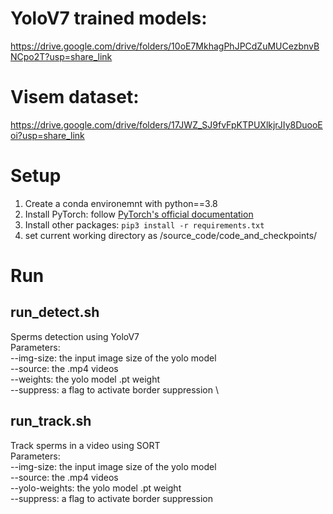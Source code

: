 # YoloV7 trained models:
https://drive.google.com/drive/folders/10oE7MkhagPhJPCdZuMUCezbnvBNCpo2T?usp=share_link
# Visem dataset:
https://drive.google.com/drive/folders/17JWZ_SJ9fvFpKTPUXlkjrJIy8DuooEoi?usp=share_link

# Setup
1. Create a conda environemnt with python==3.8
2. Install PyTorch: follow [PyTorch's official documentation](https://pytorch.org/get-started/previous-versions/#v1121)
3. Install other packages: ```pip3 install -r requirements.txt```
4. set current working directory as  /source_code/code_and_checkpoints/

# Run
## run_detect.sh
Sperms detection using YoloV7 \
Parameters: \
 --img-size: the input image size of the yolo model \
--source: the .mp4 videos \
--weights: the yolo model .pt weight \
--suppress: a flag to activate border suppression \

## run_track.sh
Track sperms in a video using SORT \
Parameters: \
--img-size: the input image size of the yolo model \
--source: the .mp4 videos \
--yolo-weights: the yolo model .pt weight \
--suppress: a flag to activate border suppression
